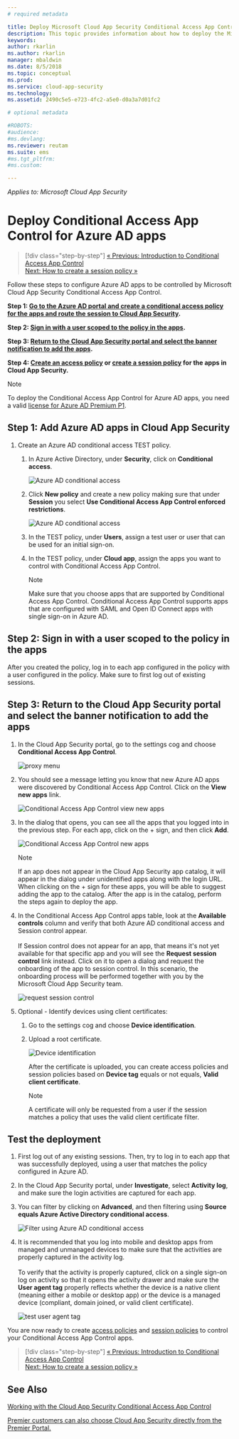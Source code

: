 ```yaml
---
# required metadata

title: Deploy Microsoft Cloud App Security Conditional Access App Control for Azure AD apps| Microsoft Docs
description: This topic provides information about how to deploy the Microsoft Cloud App Security Conditional Access App Control reverse proxy features for Azure AD apps.
keywords:
author: rkarlin
ms.author: rkarlin
manager: mbaldwin
ms.date: 8/5/2018
ms.topic: conceptual
ms.prod:
ms.service: cloud-app-security
ms.technology:
ms.assetid: 2490c5e5-e723-4fc2-a5e0-d0a3a7d01fc2

# optional metadata

#ROBOTS:
#audience:
#ms.devlang:
ms.reviewer: reutam
ms.suite: ems
#ms.tgt_pltfrm:
#ms.custom:

---
```

*Applies to: Microsoft Cloud App Security*

# Deploy Conditional Access App Control for Azure AD apps

>[!div class="step-by-step"]
[« Previous: Introduction to Conditional Access App Control](proxy-intro-aad.md)<br>
[Next: How to create a session policy »](session-policy-aad.md)


Follow these steps to configure Azure AD apps to be controlled by Microsoft Cloud App Security Conditional Access App Control.

**Step 1: [Go to the Azure AD portal and create a conditional access policy for the apps and route the session to Cloud App Security](#add-azure-ad).**

**Step 2: [Sign in with a user scoped to the policy in the apps](#sign-in-scoped).**

**Step 3: [Return to the Cloud App Security portal and select the banner notification to add the apps](#banner-notification).**

**Step 4: [Create an access policy](access-policy-aad.md) or [create a session policy](session-policy-aad.md) for the apps in Cloud App Security.**


> [!NOTE]
> To deploy the Conditional Access App Control for Azure AD apps, you need a valid [license for Azure AD Premium P1](https://docs.microsoft.com/azure/active-directory/license-users-groups).

## Step 1: Add Azure AD apps in Cloud App Security <a name="add-azure-ad"></a>  

1. Create an Azure AD conditional access TEST policy.

   1. In Azure Active Directory, under **Security**, click on **Conditional access**.

      ![Azure AD conditional access](./media/aad-conditional-access.png)

   2. Click **New policy** and create a new policy making sure that under **Session** you select **Use Conditional Access App Control enforced restrictions**.

      ![Azure AD conditional access](./media/proxy-deploy-restrictions-aad.png)

   3. In the TEST policy, under **Users**, assign a test user or user that can be used for an initial sign-on.
    
   4. In the TEST policy, under **Cloud app**, assign the apps you want to control with Conditional Access App Control. 

      > [!NOTE]
      >Make sure that you choose apps that are supported by Conditional Access App Control. Conditional Access App Control supports apps that are configured with SAML and Open ID Connect apps with single sign-on in Azure AD. 

## Step 2: Sign in with a user scoped to the policy in the apps <a name="sign-in-scoped"></a>

After you created the policy, log in to each app configured in the policy with a user configured in the policy. Make sure to first log out of existing sessions.

## Step 3: Return to the Cloud App Security portal and select the banner notification to add the apps <a name="banner-notification"></a>

1. In the Cloud App Security portal, go to the settings cog and choose **Conditional Access App Control**. 
    
     ![proxy menu](./media/proxy-menu.png)

2. You should see a message letting you know that new Azure AD apps were discovered by Conditional Access App Control. Click on the **View new apps** link.

   ![Conditional Access App Control view new apps](./media/proxy-view-new-apps.png)

3. In the dialog that opens, you can see all the apps that you logged into in the previous step. For each app, click on the + sign, and then click **Add**.

   ![Conditional Access App Control new apps](./media/proxy-new-app.png)

   > [!NOTE]
   > If an app does not appear in the Cloud App Security app catalog, it will appear in the dialog under unidentified apps along with the login URL. When clicking on the + sign for these apps, you will be able to suggest adding the app to the catalog. After the app is in the catalog, perform the steps again to deploy the app. 

4. In the Conditional Access App Control apps table, look at the **Available controls** column and verify that both Azure AD conditional access and Session control appear. <br></br>If Session control does not appear for an app, that means it's not yet available for that specific app and you will see the **Request session control** link instead. Click on it to open a dialog and request the onboarding of the app to session control. In this scenario, the onboarding process will be performed together with you by the Microsoft Cloud App Security team.
  
   ![request session control](./media/proxy-view-new-apps.png)

5. Optional - Identify devices using client certificates:

   1. Go to the settings cog and choose **Device identification**.

   2. Upload a root certificate.

      ![Device identification](./media/device-identification.png)
 
      After the certificate is uploaded, you can create access policies and session policies based on **Device tag** equals or not equals, **Valid client certificate**.
 
      > [!NOTE]
      >A certificate will only be requested from a user if the session matches a policy that uses the valid client certificate filter. 

## Test the deployment

1. First log out of any existing sessions. Then, try to log in to each app that was successfully deployed, using a user that matches the policy configured in Azure AD. 

2. In the Cloud App Security portal, under **Investigate**, select **Activity log**, and make sure the login activities are captured for each app.

3. You can filter by clicking on **Advanced**, and then filtering using **Source equals Azure Active Directory conditional access**.

    ![Filter using Azure AD conditional access](./media/sso-logon.png)

4. It is recommended that you log into mobile and desktop apps from managed and unmanaged devices to make sure that the activities are properly captured in the activity log.<br></br>
   To verify that the activity is properly captured, click on a single sign-on log on activity so that it opens the activity drawer and make sure the **User agent tag** properly reflects whether the device is a native client (meaning either a mobile or desktop app) or the device is a managed device (compliant, domain joined, or valid client certificate).
 
   ![test user agent tag](./media/domain-joined.png)


You are now ready to create [access policies](access-policy-aad.md) and [session policies](session-policy-aad.md) to control your Conditional Access App Control apps.


>[!div class="step-by-step"]
[« Previous: Introduction to Conditional Access App Control](proxy-intro-aad.md)<br>
[Next: How to create a session policy »](session-policy-aad.md)


## See Also  
[Working with the Cloud App Security Conditional Access App Control](proxy-intro-aad.md)   

[Premier customers can also choose Cloud App Security directly from the Premier Portal.](https://premier.microsoft.com/)  
  